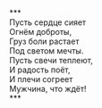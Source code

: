 ***<br />
Пусть сердце сияет<br />
Огнём доброты,<br />
Груз боли растает<br />
Под светом мечты.<br />
Пусть свечи теплеют,<br />
И радость поёт,<br />
И плечи согреет<br />
Мужчина, что ждёт!<br />
***<br />
<br/>